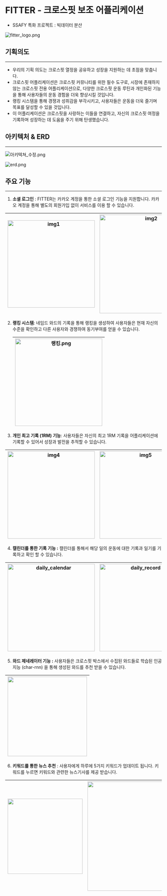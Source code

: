 # FITTER - 크로스핏 보조 어플리케이션

- SSAFY 특화 프로젝트 : 빅데이터 분산

![fitter_logo.png](./images/fitter_logo.png)

## 기획의도

---

- 우리의 기획 의도는 크로스핏 열정을 공유하고 성장을 지원하는 데 초점을 맞춥니다.
- 크로스핏 어플리케이션은 크로스핏 커뮤니티를 위한 필수 도구로, 시장에 존재하지 않는 크로스핏 전용 어플리케이션으로, 다양한 크로스핏 운동 루틴과 개인화된 기능을 통해 사용자들의 운동 경험을 더욱 향상시킬 것입니다.
- 랭킹 시스템을 통해 경쟁과 성취감을 부각시키고, 사용자들은 운동을 더욱 즐기며 목표를 달성할 수 있을 것입니다.
- 이 어플리케이션은 크로스핏을 사랑하는 이들을 연결하고, 자신의 크로스핏 여정을 기록하며 성장하는 데 도움을 주기 위해 탄생했습니다.

## 아키텍처 & ERD

---

![아키텍쳐_수정.png](./images/architecture.png)

![erd.png](./images/erd.png)

## 주요 기능

---

1. **소셜 로그인** : FITTER는 카카오 계정을 통한 소셜 로그인 기능을 지원합니다. 카카오 계정을 통해 별도의 회원가입 없이 서비스를 이용 할 수 있습니다.

| <img title= "img1" src="./images/img1.png" width="280"> | <img title= "img2" src="./images/img2.png" width="316"> |
| ------------------------------------------------------------------------------------- | ------------------------------------------------------------------------------------- |

2. **랭킹 시스템**: 네임드 와드의 기록을 통해 랭킹을 생성하여 사용자들은 현재 자신의 수준을 확인하고 다른 사용자와 경쟁하여 동기부여를 얻을 수 있습니다.
   
   | <img src="./images/img3.png" title="" alt="랭킹.png" width="280"> |
   | --------------------------------------------------------------------------------------------- |


3. **개인 최고 기록 (1RM) 기능**: 사용자들은 자신의 최고 1RM 기록을 어플리케이션에 기록할 수 있어서 성장과 발전을 추적할 수 있습니다.

| <img title= "img4" src="./images/img4.png" width="280"> | <img title= "img5" src="./images/img5.png" width="280"> |
| ------------------------------------------------------------------------------------- | ------------------------------------------------------------------------------------- |

4. **캘린더를 통한 기록 기능 :** 캘린더를 통해서 해당 일의 운동에 대한 기록과 일기를 기록하고 확인 할 수 있습니다.

| <img title= "daily_calendar" src="./images/daily_calendar.gif" width="280"> | <img title= "daily_record" src="./images/daily_record.gif" width="280">  |
| -------------------------------------------------------- | ------------------------------------------------------ |

5. **와드 제네레이터 기능 :** 사용자들은 크로스핏 박스에서 수집된 와드들로 학습된 인공지능 (char-rnn) 을 통해 생성된 와드를 추천 받을 수 있습니다.

| <img src="images/wod_generator.gif" title="wod_generator" alt="" width="255"> |
| --------------------------------------------------------------------------------------------------------------------------------------- |

6. **키워드를 통한 뉴스 추천** : 사용자에게 하루에 5가지 키워드가 업데이트 됩니다. 키워드를 누르면 키워드와 관련한 뉴스기사를 제공 받습니다.

| <img title="img6" src="images/img6.png" alt="" width="241"> | <img title="keyword" src="images/keyword.gif" alt="" width="350"> |
| -------------------------------------------------------------------------------------------------------------------------------- | -------------------------------------------------------------------------------------------- |
